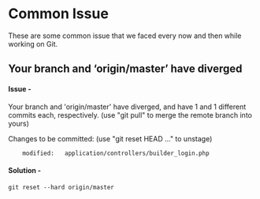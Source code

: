 # Common Issue
These are some common issue that we faced every now and then while working on Git.

## Your branch and ‘origin/master’ have diverged

#### Issue -

Your branch and 'origin/master' have diverged,
and have 1 and 1 different commits each, respectively.
  (use "git pull" to merge the remote branch into yours)

Changes to be committed:
  (use "git reset HEAD <file>..." to unstage)

        modified:   application/controllers/builder_login.php

#### Solution -

`git reset --hard origin/master`  
